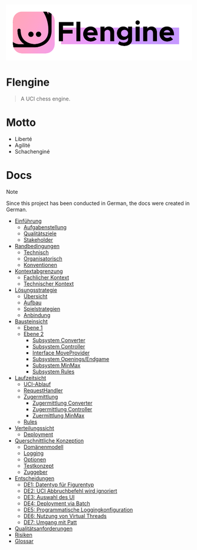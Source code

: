 ![Flengine Logo](docs/attachments/flengine.png)

# Flengine

> A UCI chess engine.

# Motto

-   Liberté
-   Agilité
-   Schachenginé

# Docs

> [!NOTE]  
> Since this project has been conducted in German, the docs were created in German.

-   [Einführung](./docs/einfhrung.md)
    -   [Aufgabenstellung](./docs/einfhrung/aufgabenstellung.md)
    -   [Qualitätsziele](./docs/einfhrung/qualittsziele.md)
    -   [Stakeholder](./docs/einfhrung/stakeholder.md)
-   [Randbedingungen](./docs/randbedingungen.md)
    -   [Technisch](./docs/randbedingungen/technisch.md)
    -   [Organisatorisch](./docs/randbedingungen/organisatorisch.md)
    -   [Konventionen](./docs/randbedingungen/konventionen.md)
-   [Kontextabgrenzung](./docs/kontextabgrenzung.md)
    -   [Fachlicher Kontext](./docs/kontextabgrenzung/fachlicher-kontext.md)
    -   [Technischer Kontext](./docs/kontextabgrenzung/technischer-kontext.md)
-   [Lösungsstrategie](./docs/lsungsstrategie.md)
    -   [Übersicht](./docs/lsungsstrategie/bersicht.md)
    -   [Aufbau](./docs/lsungsstrategie/aufbau.md)
    -   [Spielstrategien](./docs/lsungsstrategie/spielstrategien.md)
    -   [Anbindung](./docs/lsungsstrategie/anbindung.md)
-   [Bausteinsicht](./docs/bausteinsicht.md)
    -   [Ebene 1](./docs/bausteinsicht/ebene-1.md)
    -   [Ebene 2](./docs/bausteinsicht/ebene-2.md)
        -   [Subsystem Converter](./docs/bausteinsicht/ebene-2/subsystem-converter.md)
        -   [Subsystem Controller](./docs/bausteinsicht/ebene-2/subsystem-controller.md)
        -   [Interface MoveProvider](./docs/bausteinsicht/ebene-2/interface-moveprovider.md)
        -   [Subsystem Openings/Endgame](./docs/bausteinsicht/ebene-2/subsystem-openingsendgame.md)
        -   [Subsystem MinMax](./docs/bausteinsicht/ebene-2/subsystem-minmax.md)
        -   [Subsystem Rules](./docs/bausteinsicht/ebene-2/subsystem-rules.md)
-   [Laufzeitsicht](./docs/laufzeitsicht.md)
    -   [UCI-Ablauf](./docs/laufzeitsicht/uci-ablauf.md)
    -   [RequestHandler](./docs/laufzeitsicht/requesthandler.md)
    -   [Zugermittlung](./docs/laufzeitsicht/zugermittlung.md)
        -   [Zugermittlung Converter](./docs/laufzeitsicht/zugermittlung/zugermittlung-converter.md)
        -   [Zugermittlung Controller](./docs/laufzeitsicht/zugermittlung/zugermittlung-controller.md)
        -   [Zuermittlung MinMax](./docs/laufzeitsicht/zugermittlung/zuermittlung-minmax.md)
    -   [Rules](./docs/laufzeitsicht/rules.md)
-   [Verteilungssicht](./docs/verteilungssicht.md)
    -   [Deployment](./docs/verteilungssicht/deployment.md)
-   [Querschnittliche Konzeption](./docs/querschnittliche-konzeption.md)
    -   [Domänenmodell](./docs/querschnittliche-konzeption/domnenmodell.md)
    -   [Logging](./docs/querschnittliche-konzeption/logging.md)
    -   [Optionen](./docs/querschnittliche-konzeption/optionen.md)
    -   [Testkonzept](./docs/querschnittliche-konzeption/testkonzept.md)
    -   [Zuggeber](./docs/querschnittliche-konzeption/zuggeber.md)
-   [Entscheidungen](./docs/entscheidungen.md)
    -   [DE1: Datentyp für Figurentyp](./docs/entscheidungen/de1-datentyp-fr-figurentyp.md)
    -   [DE2: UCI Abbruchbefehl wird ignoriert](./docs/entscheidungen/de2-uci-abbruchbefehl-wird-ignoriert.md)
    -   [DE3: Auswahl des UI](./docs/entscheidungen/de3-auswahl-des-ui.md)
    -   [DE4: Deployment via Batch](./docs/entscheidungen/de4-deployment-via-batch.md)
    -   [DE5: Programmatische Loggingkonfiguration](./docs/entscheidungen/de5-programmatische-loggingkonfiguration.md)
    -   [DE6: Nutzung von Virtual Threads](./docs/entscheidungen/de6-nutzung-von-virtual-threads.md)
    -   [DE7: Umgang mit Patt](./docs/entscheidungen/de7-umgang-mit-patt.md)
-   [Qualitätsanforderungen](./docs/qualittsanforderungen.md)
-   [Risiken](./docs/risiken.md)
-   [Glossar](./docs/glossar.md)
